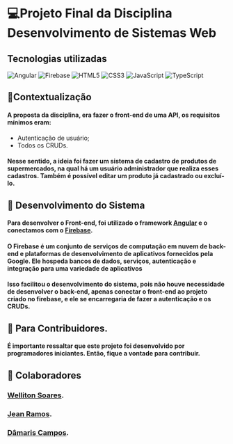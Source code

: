 # 💻Projeto Final da Disciplina Desenvolvimento de Sistemas Web

## Tecnologias utilizadas
![Angular](https://img.shields.io/badge/Angular-000?style=for-the-badge&logo=angular&logoColor=C3002F)
![Firebase](https://img.shields.io/badge/Firebase-000?style=for-the-badge&logo=firebase&logoColor) ![HTML5](https://img.shields.io/badge/HTML5-000?style=for-the-badge&logo=html5) ![CSS3](https://img.shields.io/badge/CSS3-000?style=for-the-badge&logo=css3&logoColor=264CE4) ![JavaScript](https://img.shields.io/badge/JavaScript-000?style=for-the-badge&logo=javascript) ![TypeScript](https://img.shields.io/badge/TypeScript-000?style=for-the-badge&logo=typescript)

## 📍Contextualização

#### A proposta da disciplina, era fazer o front-end de uma API, os requisitos mínimos eram: 
- Autenticação de usuário;
- Todos os CRUDs.

#### Nesse sentido, a ideia foi fazer um sistema de cadastro de produtos de supermercados, na qual há um usuário administrador que realiza esses cadastros. Também é possível editar um produto já cadastrado ou excluí-lo.

## 📍 Desenvolvimento do Sistema

#### Para desenvolver o Front-end, foi utilizado o framework [Angular](https://angular.io/docs) e o conectamos com o [Firebase](https://firebase.google.com/?hl=pt). 
#### O Firebase é um conjunto de serviços de computação em nuvem de back-end e plataformas de desenvolvimento de aplicativos fornecidos pela Google. Ele hospeda bancos de dados, serviços, autenticação e integração para uma variedade de aplicativos 

#### Isso facilitou o desenvolvimento do sistema, pois não houve necessidade de desenvolver o back-end, apenas conectar o front-end ao projeto criado no firebase, e ele se encarregaria de fazer a autenticação e os CRUDs.

## 📍 Para Contribuidores.

#### É importante ressaltar que este projeto foi desenvolvido por programadores iniciantes. Então, fique a vontade para contribuir.

## 📍 Colaboradores

### [Welliton Soares](https://github.com/welsoly).
### [Jean Ramos](https://github.com/JeanRamos2001).
### [Dâmaris Campos](https://github.com/damariscampos26).